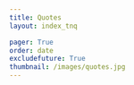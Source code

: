 ```yaml
---
title: Quotes
layout: index_tnq

pager: True
order: date
excludefuture: True
thumbnail: /images/quotes.jpg
---
```


<!-- coming
Do everything with love and truth. -- quote van pelgrium uit Dan Mullins

De eerste stap -- Lao Tse 

Bring your whole self to work — Mike Robbins
-->